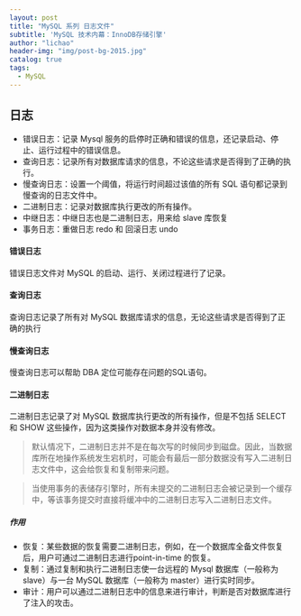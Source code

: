```yaml
---
layout: post
title: "MySQL 系列 日志文件"
subtitle: 'MySQL 技术内幕：InnoDB存储引擎'
author: "lichao"
header-img: "img/post-bg-2015.jpg"
catalog: true
tags:
  - MySQL
---
```


## 日志
* 错误日志：记录 Mysql 服务的启停时正确和错误的信息，还记录启动、停止、运行过程中的错误信息。
* 查询日志：记录所有对数据库请求的信息，不论这些请求是否得到了正确的执行。
* 慢查询日志：设置一个阈值，将运行时间超过该值的所有 SQL 语句都记录到慢查询的日志文件中。
* 二进制日志：记录对数据库执行更改的所有操作。
* 中继日志：中继日志也是二进制日志，用来给 slave 库恢复
* 事务日志：重做日志 redo 和 回滚日志 undo

#### 错误日志
错误日志文件对 MySQL 的启动、运行、关闭过程进行了记录。

#### 查询日志
查询日志记录了所有对 MySQL 数据库请求的信息，无论这些请求是否得到了正确的执行

#### 慢查询日志
慢查询日志可以帮助 DBA 定位可能存在问题的SQL语句。

#### 二进制日志
二进制日志记录了对 MySQL 数据库执行更改的所有操作，但是不包括 SELECT 和 SHOW 这些操作，因为这类操作对数据本身并没有修改。

> 默认情况下，二进制日志并不是在每次写的时候同步到磁盘。因此，当数据库所在地操作系统发生宕机时，可能会有最后一部分数据没有写入二进制日志文件中，这会给恢复和复制带来问题。

> 当使用事务的表储存引擎时，所有未提交的二进制日志会被记录到一个缓存中，等该事务提交时直接将缓冲中的二进制日志写入二进制日志文件。

##### 作用
* 恢复：某些数据的恢复需要二进制日志，例如，在一个数据库全备文件恢复后，用户可通过二进制日志进行point-in-time 的恢复。
* 复制：通过复制和执行二进制日志使一台远程的 Mysql 数据库（一般称为slave）与一台 MySQL 数据库（一般称为 master）进行实时同步。
* 审计：用户可以通过二进制日志中的信息来进行审计，判断是否对数据库进行了注入的攻击。